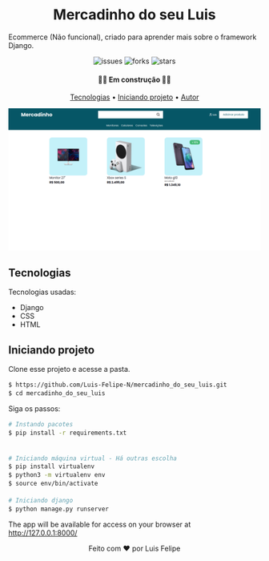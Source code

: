 
<h1 align="center">Mercadinho do seu Luis</h1>

Ecommerce (Não funcional), criado para aprender mais sobre o framework Django.

<p align="center">
  <img  src="https://img.shields.io/github/issues/Luis-Felipe-N/mercadinho_do_seu_luis" alt="issues">
  <img  src="https://img.shields.io/github/forks/Luis-Felipe-N/mercadinho_do_seu_luis?color=065666&style=plastic" alt="forks">
  <img  src="https://img.shields.io/github/stars/Luis-Felipe-N/mercadinho_do_seu_luis?color=065666" alt="stars">
</p>

<h4 align="center"> 
	👨‍💻 Em construção  👨‍💻
</h4>

<p align="center">
 <a href="#Tecnologias">Tecnologias</a> •
 <a href="#Iniciando-projeto">Iniciando projeto</a> •
 <a href="#autor">Autor</a>
</p>


![mercadinho](assets/cover.png)



## Tecnologias

Tecnologias usadas:

- Django
- CSS
- HTML


## Iniciando projeto

Clone esse projeto e acesse a pasta.

```bash
$ https://github.com/Luis-Felipe-N/mercadinho_do_seu_luis.git
$ cd mercadinho_do_seu_luis
```

Siga os passos:
```bash
# Instando pacotes
$ pip install -r requirements.txt


# Iniciando máquina virtual - Há outras escolha
$ pip install virtualenv
$ python3 -m virtualenv env
$ source env/bin/activate

# Iniciando django
$ python manage.py runserver
```
The app will be available for access on your browser at http://127.0.0.1:8000/



<p align="center" >Feito com ❤️ por Luis Felipe</p>

